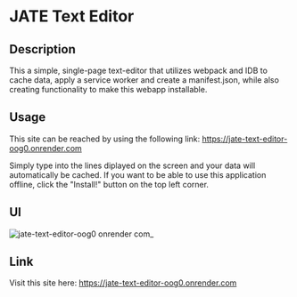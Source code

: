 # JATE Text Editor

## Description
This a simple, single-page text-editor that utilizes webpack and IDB to cache data, apply a service worker and create a manifest.json, while also creating functionality to make this webapp installable.

## Usage
This site can be reached by using the following link: https://jate-text-editor-oog0.onrender.com

Simply type into the lines diplayed on the screen and your data will automatically be cached.
If you want to be able to use this application offline, click the "Install!" button on the top left corner.

## UI
![jate-text-editor-oog0 onrender com_](https://github.com/Gsandman8/PWATextEditor/assets/140360580/3ea837da-8630-4f1d-ad17-7690ddec13e2)

## Link
Visit this site here: https://jate-text-editor-oog0.onrender.com
